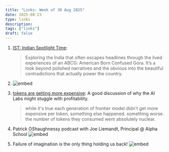 ```yaml
---
title: "Links: Week of 30 Aug 2025"
date: 2025-08-23
type: links
description: 
tags: ["links"]
draft: false
---
```


1. [IST: Indian Spotlight Time](https://indianspotlighttime.substack.com/): 
    > Exploring the India that often escapes headlines through the lived experiences of an ABCG: American Born Confused Gora. It’s a look beyond polished narratives and the obvious into the beautiful contradictions that actually power the country.

2. ![embed](https://x.com/sdamico/status/1959779975978238446)

3. [tokens are getting more expensive](https://ethanding.substack.com/p/ai-subscriptions-get-short-squeezed): A good discussion of why the AI Labs might stuggle with profitability. 
    > while it's true each generation of frontier model didn't get more expensive per token, something else happened. something worse. the number of tokens they consumed went absolutely nuclear.

4. Patrick OShaughnessy podcast with Joe Liemandt, Principal @ Alpha School 
    ![embed](https://www.youtube.com/watch?v=a06qSgfccZs) 

5. Failure of imagination is the only thing holding us back!
    ![embed](https://x.com/paularambles/status/1960762742266306717)